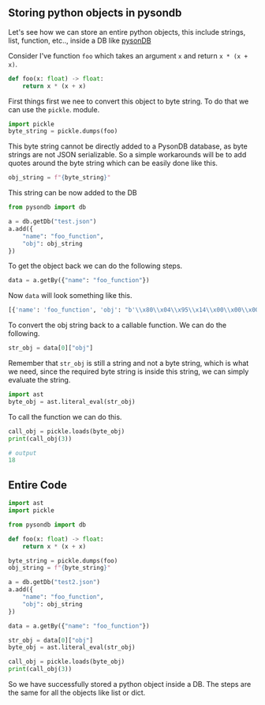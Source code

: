 ## Storing python objects in pysondb


Let's see how we can store an entire python objects, this include strings, list, function, etc.., inside a DB like [pysonDB](https://pypi.org/project/pysondb/)

Consider I've function `foo` which takes an argument `x` and return `x * (x + x)`.

```python
def foo(x: float) -> float:
    return x * (x + x)
```

First things first we nee to convert this object to byte string. To do that we can use the `pickle`. module.

```python
import pickle
byte_string = pickle.dumps(foo)
```

This byte string cannot be directly added to a PysonDB database, as byte strings are not JSON serializable. So a simple workarounds will be to add quotes around the byte string which can be easily done like this.

```python
obj_string = f"{byte_string}"
```

This string can be now added to the DB

```python
from pysondb import db

a = db.getDb("test.json")
a.add({
    "name": "foo_function",
    "obj": obj_string
})
```

To get the object back we can do the following steps.

```python
data = a.getBy({"name": "foo_function"})
```

Now `data` will look something like this.

```python
[{'name': 'foo_function', 'obj': "b'\\x80\\x04\\x95\\x14\\x00\\x00\\x00\\x00\\x00\\x00\\x00\\x8c\\x08__main__\\x94\\x8c\\x03foo\\x94\\x93\\x94.'", 'id': 316182400052721056}]
```

To convert the obj string back to a callable function. We can do the following.

```python
str_obj = data[0]["obj"]
```
Remember that  `str_obj` is still a string and not a byte string, which is what we need, since the required byte string is inside this string, we can simply evaluate the string.

```python
import ast
byte_obj = ast.literal_eval(str_obj) 
```

To call the function we can do this.
```python
call_obj = pickle.loads(byte_obj)
print(call_obj(3))

# output
18
```

## Entire Code
```python
import ast
import pickle

from pysondb import db

def foo(x: float) -> float:
    return x * (x + x)

byte_string = pickle.dumps(foo)
obj_string = f"{byte_string}"

a = db.getDb("test2.json")
a.add({
    "name": "foo_function",
    "obj": obj_string
})

data = a.getBy({"name": "foo_function"})

str_obj = data[0]["obj"]
byte_obj = ast.literal_eval(str_obj)

call_obj = pickle.loads(byte_obj)
print(call_obj(3))

```

So we have successfully stored a python object inside a DB. The steps are the same for all the objects like list or dict.